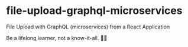 # file-upload-graphql-microservices

File Upload with GraphQL (microservices) from a React Application

<!-- INSPIRATIONAL_QUOTE_START -->
Be a lifelong learner, not a know-it-all.
🧑‍💻
<!-- INSPIRATIONAL_QUOTE_END -->
